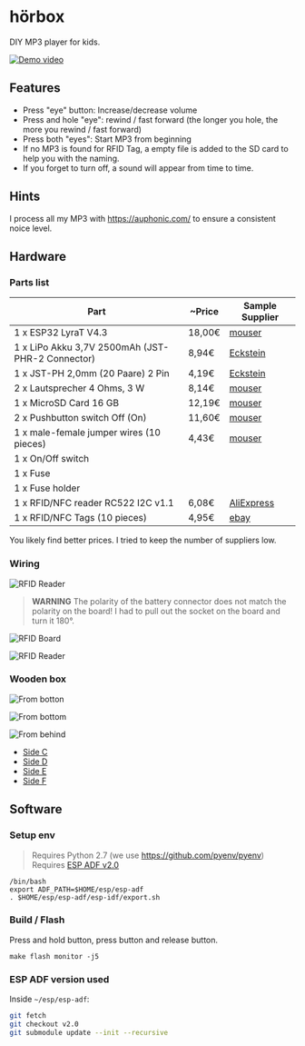 # hörbox

DIY MP3 player for kids.

[![Demo video](./doc/demo.png)](https://youtu.be/Yf6WE-lvUVw)

## Features

* Press "eye" button: Increase/decrease volume
* Press and hole "eye": rewind / fast forward (the longer you hole, the more you rewind / fast forward)
* Press both "eyes": Start MP3 from beginning
* If no MP3 is found for RFID Tag, a empty file is added to the SD card to help you with the naming.
* If you forget to turn off, a sound will appear from time to time.

## Hints

I process all my MP3 with https://auphonic.com/ to ensure a consistent noice level.

## Hardware

### Parts list

| Part                                             | ~Price | Sample Supplier |
| ------------------------------------------------ | ------ | --------------- |
| 1 x ESP32 LyraT V4.3                             | 18,00€ | [mouser](https://www.mouser.de/ProductDetail/356-ESP32-LYRAT) |
| 1 x LiPo Akku 3,7V 2500mAh (JST-PHR-2 Connector) |  8,94€ | [Eckstein](https://eckstein-shop.de/LiPoAkkuLithium-IonPolymerBatterie32C7V2500mAhJST-PHConnector) |
| 1 x JST-PH 2,0mm (20 Paare) 2 Pin                |  4,19€ | [Eckstein](https://eckstein-shop.de/JST-PH22C0mmStecker26DrahtmitJST-PHBuchseKit20Paare2Pin) |
| 2 x Lautsprecher 4 Ohms, 3 W                     |  8,14€ | [mouser](https://www.mouser.de/ProductDetail/665-AS07104PO-R) |
| 1 x MicroSD Card 16 GB                           | 12,19€ | [mouser](https://www.mouser.de/ProductDetail/467-SDSDQAB-016G-J) |
| 2 x Pushbutton switch Off (On)                   | 11,60€ | [mouser](https://www.mouser.de/ProductDetail/612-PV2F240NN) |
| 1 x male-female jumper wires (10 pieces)         |  4,43€ | [mouser](https://mou.sr/3SfRufG) |
| 1 x On/Off switch                                |        | | 
| 1 x Fuse                                         |        | |
| 1 x Fuse holder                                  |        | |
| 1 x RFID/NFC reader RC522 I2C v1.1               |  6,08€ | [AliExpress](https://de.aliexpress.com/item/32790073855.html) |
| 1 x RFID/NFC Tags (10 pieces)                    |  4,95€ | [ebay](https://www.ebay.de/itm/10-Stuck-NFC-Tags-Sticker-13-56MHz-Ntag213-rund-25mm-ISO14443A-NTAG-213/123385943615?hash=item1cba60163f:g:PHIAAOSwxORdrI~e) |

You likely find better prices. I tried to keep the number of suppliers low.

### Wiring

![RFID Reader](./doc/wiring-rfid-reader.jpg)

> **WARNING**
> The polarity of the battery connector does not match the polarity on the board! I had to pull out the socket on the board and turn it 180°.

![RFID Board](./doc/wiring-rfid-board.jpg)

![RFID Reader](./doc/wiring-eyes.jpg)

### Wooden box

![From botton](./doc/box-from-bottom.png)

![From bottom](./doc/box-from-top.png)

![From behind](./doc/box-from-behind.png)

* [Side C](./doc/box-c.pdf)
* [Side D](./doc/box-d.pdf)
* [Side E](./doc/box-e.pdf)
* [Side F](./doc/box-f.pdf)

## Software 

### Setup env

> Requires Python 2.7 (we use https://github.com/pyenv/pyenv)
> Requires [ESP ADF v2.0](https://docs.espressif.com/projects/esp-adf/en/v2.0/get-started/index.html)

```
/bin/bash
export ADF_PATH=$HOME/esp/esp-adf
. $HOME/esp/esp-adf/esp-idf/export.sh
```

### Build / Flash

Press and hold <Boot> button, press <Reset> button and release <Boot> button.

```
make flash monitor -j5
```

### ESP ADF version used

Inside `~/esp/esp-adf`:

```bash
git fetch
git checkout v2.0
git submodule update --init --recursive
```
